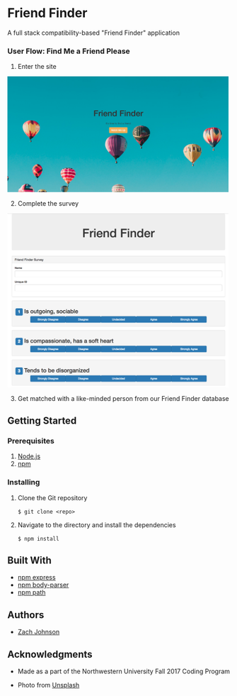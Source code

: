 # Friend Finder

A full stack compatibility-based "Friend Finder" application

### User Flow: Find Me a Friend Please

1. Enter the site

<img src="app/public/images/home_screen.png?raw=true" alt="Friend Finder Background" width="500px" />

2. Complete the survey

<img src="app/public/images/survey_screen.png?raw=true" alt="Friend Finder Background" width="500px" />

3. Get matched with a like-minded person from our Friend Finder database


## Getting Started


### Prerequisites

1. [Node.js](https://nodejs.org/en/)
2. [npm](https://www.npmjs.com/get-npm)

### Installing

1. Clone the Git repository

   ```
   $ git clone <repo>
   ```
2. Navigate to the directory and install the dependencies 
   ```
   $ npm install
   ```

## Built With 

* [npm express](https://www.npmjs.com/package/express)
* [npm body-parser](https://www.npmjs.com/package/body-parser)
* [npm path](https://nodejs.org/api/path.html)

## Authors

* [Zach Johnson](https://github.com/zachtjohnson01)

## Acknowledgments

* Made as a part of the Northwestern University Fall 2017 Coding Program

* Photo from [Unsplash](https://unsplash.com/@nativemello)